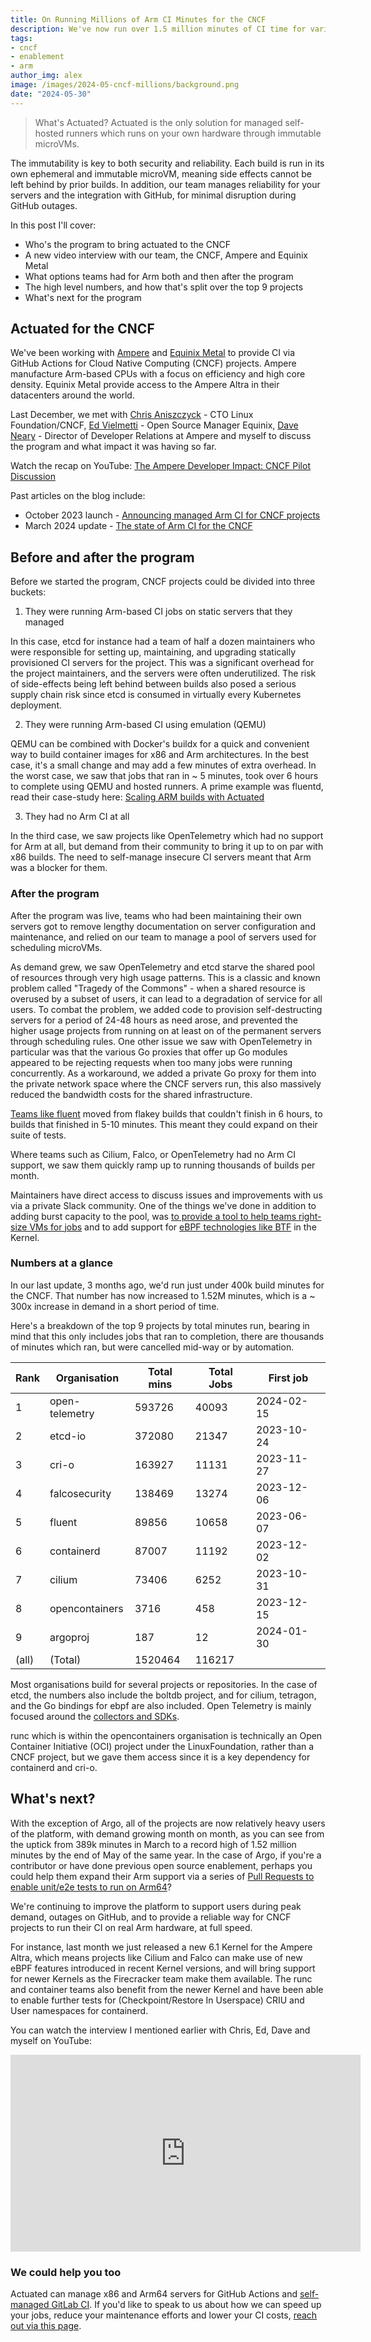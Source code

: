 ```yaml
---
title: On Running Millions of Arm CI Minutes for the CNCF
description: We've now run over 1.5 million minutes of CI time for various CNCF projects on Ampere hardware. Here's what we've learned.
tags:
- cncf
- enablement
- arm
author_img: alex
image: /images/2024-05-cncf-millions/background.png
date: "2024-05-30"
---
```


> What's Actuated? Actuated is the only solution for managed self-hosted runners which runs on your own hardware through immutable microVMs.

The immutability is key to both security and reliability. Each build is run in its own ephemeral and immutable microVM, meaning side effects cannot be left behind by prior builds. In addition, our team manages reliability for your servers and the integration with GitHub, for minimal disruption during GitHub outages.

In this post I'll cover:

* Who's the program to bring actuated to the CNCF
* A new video interview with our team, the CNCF, Ampere and Equinix Metal
* What options teams had for Arm both and then after the program
* The high level numbers, and how that's split over the top 9 projects
* What's next for the program

## Actuated for the CNCF

We've been working with [Ampere](https://amperecomputing.com/) and [Equinix Metal](https://deploy.equinix.com/) to provide CI via GitHub Actions for Cloud Native Computing (CNCF) projects. Ampere manufacture Arm-based CPUs with a focus on efficiency and high core density. Equinix Metal provide access to the Ampere Altra in their datacenters around the world.

Last December, we met with [Chris Aniszczyck](https://www.linkedin.com/in/caniszczyk/) - CTO Linux Foundation/CNCF, [Ed Vielmetti](https://www.linkedin.com/in/edwardvielmetti/) - Open Source Manager Equinix, [Dave Neary](https://www.linkedin.com/in/dneary/) - Director of Developer Relations at Ampere and myself to discuss the program and what impact it was having so far.

Watch the recap on YouTube: [The Ampere Developer Impact: CNCF Pilot Discussion](https://www.youtube.com/watch?v=sv3jtSvW9gk)

Past articles on the blog include:

* October 2023 launch - [Announcing managed Arm CI for CNCF projects](/blog/arm-ci-cncf-ampere)
* March 2024 update - [The state of Arm CI for the CNCF](/blog/cncf-arm-march-update)

## Before and after the program

Before we started the program, CNCF projects could be divided into three buckets:

1. They were running Arm-based CI jobs on static servers that they managed

In this case, etcd for instance had a team of half a dozen maintainers who were responsible for setting up, maintaining, and upgrading statically provisioned CI servers for the project. This was a significant overhead for the project maintainers, and the servers were often underutilized. The risk of side-effects being left behind between builds also posed a serious supply chain risk since etcd is consumed in virtually every Kubernetes deployment.

2. They were running Arm-based CI using emulation (QEMU)

QEMU can be combined with Docker's buildx for a quick and convenient way to build container images for x86 and Arm architectures. In the best case, it's a small change and may add a few minutes of extra overhead. In the worst case, we saw that jobs that ran in ~ 5 minutes, took over 6 hours to complete using QEMU and hosted runners. A prime example was fluentd, read their case-study here: [Scaling ARM builds with Actuated](https://calyptia.com/blog/scaling-builds-with-actuated)

3. They had no Arm CI at all

In the third case, we saw projects like OpenTelemetry which had no support for Arm at all, but demand from their community to bring it up to on par with x86 builds. The need to self-manage insecure CI servers meant that Arm was a blocker for them.

### After the program

After the program was live, teams who had been maintaining their own servers got to remove lengthy documentation on server configuration and maintenance, and relied on our team to manage a pool of servers used for scheduling microVMs.

As demand grew, we saw OpenTelemetry and etcd starve the shared pool of resources through very high usage patterns. This is a classic and known problem called "Tragedy of the Commons" - when a shared resource is overused by a subset of users, it can lead to a degradation of service for all users. To combat the problem, we added code to provision self-destructing servers for a period of 24-48 hours as need arose, and prevented the higher usage projects from running on at least on of the permanent servers through scheduling rules. One other issue we saw with OpenTelemetry in particular was that the various Go proxies that offer up Go modules appeared to be rejecting requests when too many jobs were running concurrently. As a workaround, we added a private Go proxy for them into the private network space where the CNCF servers run, this also massively reduced the bandwidth costs for the shared infrastructure.

[Teams like fluent](https://calyptia.com/blog/scaling-builds-with-actuated) moved from flakey builds that couldn't finish in 6 hours, to builds that finished in 5-10 minutes. This meant they could expand on their suite of tests.

Where teams such as Cilium, Falco, or OpenTelemetry had no Arm CI support, we saw them quickly ramp up to running thousands of builds per month.

Maintainers have direct access to discuss issues and improvements with us via a private Slack community. One of the things we've done in addition to adding burst capacity to the pool, was [to provide a tool to help teams right-size VMs for jobs](/blog/right-sizing-vms-github-actions) and to add support for [eBPF technologies like BTF](/blog/custom-sizes-bpf-kvm) in the Kernel.

### Numbers at a glance

In our last update, 3 months ago, we'd run just under 400k build minutes for the CNCF. That number has now increased to 1.52M minutes, which is a ~ 300x increase in demand in a short period of time.

Here's a breakdown of the top 9 projects by total minutes run, bearing in mind that this only includes jobs that ran to completion, there are thousands of minutes which ran, but were cancelled mid-way or by automation.

Rank | Organisation   | Total mins   | Total Jobs | First job
-----|----------------|--------------|------------|-----------
1    | open-telemetry |       593726 |      40093 | 2024-02-15
2    | etcd-io        |       372080 |      21347 | 2023-10-24
3    | cri-o          |       163927 |      11131 | 2023-11-27
4    | falcosecurity  |       138469 |      13274 | 2023-12-06
5    | fluent         |        89856 |      10658 | 2023-06-07
6    | containerd     |        87007 |      11192 | 2023-12-02
7    | cilium         |        73406 |       6252 | 2023-10-31
8    | opencontainers |         3716 |        458 | 2023-12-15
9    | argoproj       |          187 |         12 | 2024-01-30
(all) | (Total)       |      1520464 |     116217 |

Most organisations build for several projects or repositories. In the case of etcd, the numbers also include the boltdb project, and for cilium, tetragon, and the Go bindings for ebpf are also included. Open Telemetry is mainly focused around the [collectors and SDKs](https://github.com/open-telemetry/opentelemetry-collector-contrib).

runc which is within the opencontainers organisation is technically an Open Container Initiative (OCI) project under the LinuxFoundation, rather than a CNCF project, but we gave them access since it is a key dependency for containerd and cri-o.

## What's next?

With the exception of Argo, all of the projects are now relatively heavy users of the platform, with demand growing month on month, as you can see from the uptick from 389k minutes in March to a record high of 1.52 million minutes by the end of May of the same year. In the case of Argo, if you're a contributor or have done previous open source enablement, perhaps you could help them expand their Arm support via a series of [Pull Requests to enable unit/e2e tests to run on Arm64](https://github.com/argoproj/argo-cd/issues/9012)?

We're continuing to improve the platform to support users during peak demand, outages on GitHub, and to provide a reliable way for CNCF projects to run their CI on real Arm hardware, at full speed.

For instance, last month we just released a new 6.1 Kernel for the Ampere Altra, which means projects like Cilium and Falco can make use of new eBPF features introduced in recent Kernel versions, and will bring support for newer Kernels as the Firecracker team make them available. The runc and container teams also benefit from the newer Kernel and have been able to enable further tests for (Checkpoint/Restore In Userspace) CRIU and User namespaces for containerd.

You can watch the interview I mentioned earlier with Chris, Ed, Dave and myself on YouTube:

<iframe width="560" height="315" src="https://www.youtube.com/embed/sv3jtSvW9gk?si=2PVUFCx_QUt65v5-" title="YouTube video player" frameborder="0" allow="accelerometer; autoplay; clipboard-write; encrypted-media; gyroscope; picture-in-picture; web-share" referrerpolicy="strict-origin-when-cross-origin" allowfullscreen></iframe>

### We could help you too

Actuated can manage x86 and Arm64 servers for GitHub Actions and [self-managed GitLab CI](/blog/secure-microvm-ci-gitlab). If you'd like to speak to us about how we can speed up your jobs, reduce your maintenance efforts and lower your CI costs, [reach out via this page](https://actuated.dev/pricing/).
